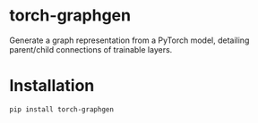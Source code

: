 # torch-graphgen
Generate a graph representation from a PyTorch model, detailing parent/child connections of trainable layers.

# Installation
```pip install torch-graphgen```

